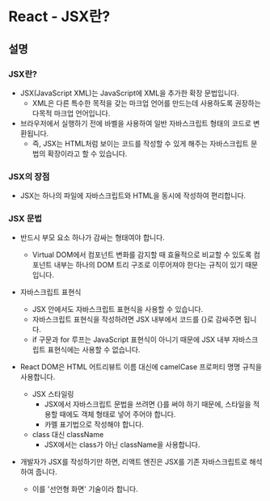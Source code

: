 # React - JSX란?

## 설명

### JSX란?

- JSX(JavaScript XML)는 JavaScript에 XML을 추가한 확장 문법입니다.
  - XML은 다른 특수한 목적을 갖는 마크업 언어를 만드는데 사용하도록 권장하는 다목적 마크업 언어입니다.
- 브라우저에서 실행하기 전에 바벨을 사용하여 일반 자바스크립트 형태의 코드로 변환됩니다.
  - 즉, JSX는 HTML처럼 보이는 코드를 작성할 수 있게 해주는 자바스크립트 문법의 확장이라고 할 수 있습니다.

### JSX의 장점

- JSX는 하나의 파일에 자바스크립트와 HTML을 동시에 작성하여 편리합니다.

### JSX 문법

- 반드시 부모 요소 하나가 감싸는 형태여야 합니다.
  - Virtual DOM에서 컴포넌트 변화를 감지할 때 효율적으로 비교할 수 있도록 컴포넌트 내부는 하나의 DOM 트리 구조로 이루어져야 한다는 규칙이 있기 때문입니다.
- 자바스크립트 표현식
  - JSX 안에서도 자바스크립트 표현식을 사용할 수 있습니다.
  - 자바스크립트 표현식을 작성하려면 JSX 내부에서 코드를 {}로 감싸주면 됩니다.
  - if 구문과 for 루프는 JavaScript 표현식이 아니기 때문에 JSX 내부 자바스크립트 표현식에는 사용할 수 없습니다.
- React DOM은 HTML 어트리뷰트 이름 대신에 camelCase 프로퍼티 명명 규칙을 사용합니다.

  - JSX 스타일링
    - JSX에서 자바스크립트 문법을 쓰려면 {}를 써야 하기 때문에, 스타일을 적용할 때에도 객체 형태로 넣어 주어야 합니다.
    - 카멜 표기법으로 작성해야 합니다.
  - class 대신 className
    - JSX에서는 class가 아닌 className을 사용합니다.

- 개발자가 JSX를 작성하기만 하면, 리액트 엔진은 JSX를 기존 자바스크립트로 해석하여 줍니다.
  - 이를 '선언형 화면' 기술이라 합니다.
